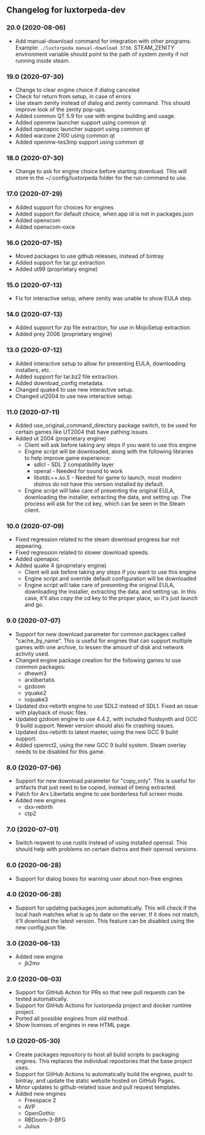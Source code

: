 ## Changelog for luxtorpeda-dev

### 20.0 (2020-08-06)

* Add manual-download command for integration with other programs. Example: ```./luxtorpeda manual-download 3730```. STEAM_ZENITY environment variable should point to the path of system zenity if not running inside steam.

### 19.0 (2020-07-30)

* Change to clear engine choice if dialog canceled
* Check for return from setup, in case of errors
* Use steam zenity instead of dialog and zenity command. This should improve look of the zenity pop-ups.
* Added common QT 5.9 for use with engine building and usage.
* Added openmw launcher support using common qt
* Added openapoc launcher support using common qt
* Added warzone 2100 using common qt
* Added openmw-tes3mp support using common qt

### 18.0 (2020-07-30)

- Change to ask for engine choice before starting download. This will store in the ~/.config/luxtorpeda folder for the run command to use.

### 17.0 (2020-07-29)

- Added support for choices for engines
- Added support for default choice, when app id is not in packages.json
- Added openxcom
- Added openxcom-oxce

### 16.0 (2020-07-15)

- Moved packages to use github releases, instead of bintray
- Added support for tar.gz extraction
- Added ut99 (proprietary engine)

### 15.0 (2020-07-13)

- Fix for interactive setup, where zenity was unable to show EULA step.

### 14.0 (2020-07-13)

- Added support for zip file extraction, for use in MojoSetup extraction.
- Added prey 2006 (proprietary engine)

### 13.0 (2020-07-12)

- Added interactive setup to allow for presenting EULA, downloading installers, etc. 
- Added support for tar.bz2 file extraction.
- Added download_config metadata.
- Changed quake4 to use new interactive setup.
- Changed ut2004 to use new interactive setup.

### 11.0 (2020-07-11)

- Added use_original_command_directory package switch, to be used for certain games like UT2004 that have pathing issues.
- Added ut 2004 (proprietary engine)
  - Client will ask before taking any steps if you want to use this engine
  - Engine script will be downloaded, along with the following libraries to help improve game experience:
    - sdlcl - SDL 2 compatibility layer
    - openal - Needed for sound to work
    - libstdc++.so.5 - Needed for game to launch, most modern distros do not have this version installed by default.
  - Engine script will take care of presenting the original EULA, downloading the installer, extracting the data, and setting up. The process will ask for the cd key, which can be seen in the Steam client.

### 10.0 (2020-07-09)

- Fixed regression related to the steam download progress bar not appearing.
- Fixed regression related to slower download speeds.
- Added openapoc
- Added quake 4 (proprietary engine)
  - Client will ask before taking any steps if you want to use this engine
  - Engine script and override default configuration will be downloaded
  - Engine script will take care of presenting the original EULA, downloading the installer, extracting the data, and setting up. In this case, it'll also copy the cd key to the proper place, so it's just launch and go.

### 9.0 (2020-07-07)

- Support for new download parameter for common packages called "cache_by_name". This is useful for engines that can support multiple games with one archive, to lessen the amount of disk and network activity used.
- Changed engine package creation for the following games to use common packages:
  - dhewm3
  - arxlibertatis
  - gzdoom
  - yquake2
  - ioquake3
- Updated dxx-rebirth engine to use SDL2 instead of SDL1. Fixed an issue with playback of music files.
- Updated gzdoom engine to use 4.4.2, with included fluidsynth and GCC 9 build support. Newer version should also fix crashing issues.
- Updated dxx-rebirth to latest master, using the new GCC 9 build support.
- Added openrct2, using the new GCC 9 build system. Steam overlay needs to be disabled for this game.

### 8.0 (2020-07-06)

- Support for new download parameter for "copy_only". This is useful for artifacts that just need to be copied, instead of being extracted.
- Patch for Arx Libertatis engine to use borderless full screen mode.
- Added new engines
  - dxx-rebirth
  - ctp2

### 7.0 (2020-07-01)

- Switch reqwest to use rustls instead of using installed openssl. This should help with problems on certain distros and their openssl versions.

### 6.0 (2020-06-28)

- Support for dialog boxes for warning user about non-free engines

### 4.0 (2020-06-28)

- Support for updating packages.json automatically. This will check if the local hash matches what is up to date on the server. If it does not match, it'll download the latest version. This feature can be disabled using the new config.json file.

### 3.0 (2020-06-13)

- Added new engine
  - jk2mv

### 2.0 (2020-06-03)

- Support for GitHub Action for PRs so that new pull requests can be tested automatically.
- Support for GitHub Actions for luxtorpeda project and docker runtime project.
- Ported all possible engines from old method.
- Show licenses of engines in new HTML page.

### 1.0 (2020-05-30)

- Create packages repository to host all build scripts to packaging engines. This replaces the individual repostories that the base project uses.
- Support for GitHub Actions to automatically build the engines, push to bintray, and update the static website hosted on GitHub Pages.
- Minor updates to github-related issue and pull request templates.
- Added new engines
  - Freespace 2
  - AVP
  - OpenGothic
  - RBDoom-3-BFG
  - Julius
